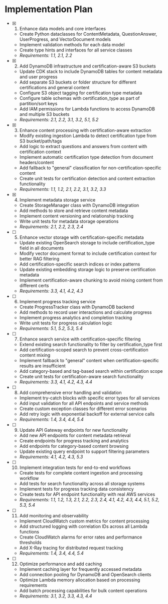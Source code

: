 # Implementation Plan

- [x] 1. Enhance data models and core interfaces
  - Create Python dataclasses for ContentMetadata, QuestionAnswer, UserProgress, and VectorDocument models
  - Implement validation methods for each data model
  - Create type hints and interfaces for all service classes
  - _Requirements: 1.1, 2.1, 2.2_

- [x] 2. Add DynamoDB infrastructure and certification-aware S3 buckets
  - Update CDK stack to include DynamoDB tables for content metadata and user progress
  - Add separate S3 buckets or folder structure for different certifications and general content
  - Configure S3 object tagging for certification type metadata
  - Configure table schemas with certification_type as part of partition/sort keys
  - Add IAM permissions for Lambda functions to access DynamoDB and multiple S3 buckets
  - _Requirements: 2.1, 2.2, 3.1, 3.2, 5.1, 5.2_

- [x] 3. Enhance content processing with certification-aware extraction
  - Modify existing ingestion Lambda to detect certification type from S3 bucket/path/tags
  - Add logic to extract questions and answers from content with certification context
  - Implement automatic certification type detection from document headers/content
  - Add fallback to "general" classification for non-certification-specific content
  - Create unit tests for certification detection and content extraction functionality
  - _Requirements: 1.1, 1.2, 2.1, 2.2, 3.1, 3.2, 3.3_

- [x] 4. Implement metadata storage service
  - Create StorageManager class with DynamoDB integration
  - Add methods to store and retrieve content metadata
  - Implement content versioning and relationship tracking
  - Write unit tests for metadata storage operations
  - _Requirements: 2.1, 2.2, 2.3, 2.4_

- [ ] 5. Enhance vector storage with certification-specific metadata
  - Update existing OpenSearch storage to include certification_type field in all documents
  - Modify vector document format to include certification context for better RAG filtering
  - Add certification-specific search indices or index patterns
  - Update existing embedding storage logic to preserve certification metadata
  - Implement certification-aware chunking to avoid mixing content from different certs
  - _Requirements: 3.3, 4.1, 4.2, 4.3_

- [ ] 6. Implement progress tracking service
  - Create ProgressTracker class with DynamoDB backend
  - Add methods to record user interactions and calculate progress
  - Implement progress analytics and completion tracking
  - Write unit tests for progress calculation logic
  - _Requirements: 5.1, 5.2, 5.3, 5.4_

- [ ] 7. Enhance search service with certification-specific filtering
  - Extend existing search functionality to filter by certification_type first
  - Add certification-scoped search to prevent cross-certification content mixing
  - Implement fallback to "general" content when certification-specific results are insufficient
  - Add category-based and tag-based search within certification scope
  - Create unit tests for certification-aware search functionality
  - _Requirements: 3.3, 4.1, 4.2, 4.3, 4.4_

- [ ] 8. Add comprehensive error handling and validation
  - Implement try-catch blocks with specific error types for all services
  - Add input validation for all API endpoints and service methods
  - Create custom exception classes for different error scenarios
  - Add retry logic with exponential backoff for external service calls
  - _Requirements: 1.4, 3.4, 4.4, 5.4_

- [ ] 9. Update API Gateway endpoints for new functionality
  - Add new API endpoints for content metadata retrieval
  - Create endpoints for progress tracking and analytics
  - Add endpoints for category-based content browsing
  - Update existing query endpoint to support filtering parameters
  - _Requirements: 4.1, 4.2, 4.3, 5.3_

- [ ] 10. Implement integration tests for end-to-end workflows
  - Create tests for complete content ingestion and processing workflow
  - Add tests for search functionality across all storage systems
  - Implement tests for progress tracking data consistency
  - Create tests for API endpoint functionality with real AWS services
  - _Requirements: 1.1, 1.2, 1.3, 2.1, 2.2, 2.3, 2.4, 4.1, 4.2, 4.3, 4.4, 5.1, 5.2, 5.3, 5.4_

- [ ] 11. Add monitoring and observability
  - Implement CloudWatch custom metrics for content processing
  - Add structured logging with correlation IDs across all Lambda functions
  - Create CloudWatch alarms for error rates and performance thresholds
  - Add X-Ray tracing for distributed request tracking
  - _Requirements: 1.4, 3.4, 4.4, 5.4_

- [ ] 12. Optimize performance and add caching
  - Implement caching layer for frequently accessed metadata
  - Add connection pooling for DynamoDB and OpenSearch clients
  - Optimize Lambda memory allocation based on processing requirements
  - Add batch processing capabilities for bulk content operations
  - _Requirements: 3.1, 3.2, 3.3, 4.3, 4.4_